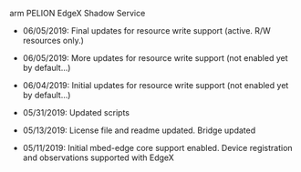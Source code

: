 arm PELION EdgeX Shadow Service 

- 06/05/2019: Final updates for resource write support (active. R/W resources only.)

- 06/05/2019: More updates for resource write support (not enabled yet by default...)

- 06/04/2019: Initial updates for resource write support (not enabled yet by default...)

- 05/31/2019: Updated scripts

- 05/13/2019: License file and readme updated. Bridge updated

- 05/11/2019: Initial mbed-edge core support enabled. Device registration and observations supported with EdgeX
